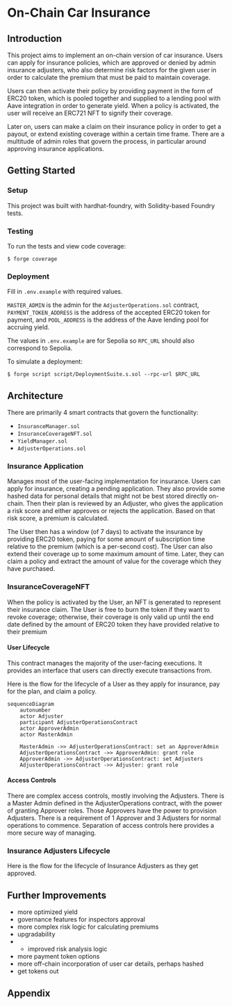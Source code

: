 # On-Chain Car Insurance

## Introduction

This project aims to implement an on-chain version of car insurance. Users can apply for insurance policies, which are approved or denied by admin insurance adjusters, who also determine risk factors for the given user in order to calculate the premium that must be paid to maintain coverage.

Users can then activate their policy by providing payment in the form of ERC20 token, which is pooled together and supplied to a lending pool with Aave integration in order to generate yield. When a policy is activated, the user will receive an ERC721 NFT to signify their coverage.

Later on, users can make a claim on their insurance policy in order to get a payout, or extend existing coverage within a certain time frame. There are a multitude of admin roles that govern the process, in particular around approving insurance applications.

## Getting Started

### Setup

This project was built with hardhat-foundry, with Solidity-based Foundry tests.

### Testing

To run the tests and view code coverage:

```
$ forge coverage
```

### Deployment

Fill in `.env.example` with required values.

`MASTER_ADMIN` is the admin for the `AdjusterOperations.sol` contract, `PAYMENT_TOKEN_ADDRESS` is the address of the accepted ERC20 token for payment, and `POOL_ADDRESS` is the address of the Aave lending pool for accruing yield.

The values in `.env.example` are for Sepolia so `RPC_URL` should also correspond to Sepolia.

To simulate a deployment:

```
$ forge script script/DeploymentSuite.s.sol --rpc-url $RPC_URL
```

## Architecture

There are primarily 4 smart contracts that govern the functionality:

- `InsuranceManager.sol`
- `InsuranceCoverageNFT.sol`
- `YieldManager.sol`
- `AdjusterOperations.sol`

### Insurance Application

Manages most of the user-facing implementation for insurance. Users can apply for insurance, creating a pending application. They also provide some hashed data for personal details that might not be best stored directly on-chain. Then their plan is reviewed by an Adjuster, who gives the application a risk score and either approves or rejects the application. Based on that risk score, a premium is calculated.

The User then has a window (of 7 days) to activate the insurance by providing ERC20 token, paying for some amount of subscription time relative to the premium (which is a per-second cost). The User can also extend their coverage up to some maximum amount of time. Later, they can claim a policy and extract the amount of value for the coverage which they have purchased.

### InsuranceCoverageNFT

When the policy is activated by the User, an NFT is generated to represent their insurance claim. The User is free to burn the token if they want to revoke coverage; otherwise, their coverage is only valid up until the end date defined by the amount of ERC20 token they have provided relative to their premium

#### User Lifecycle

This contract manages the majority of the user-facing executions. It provides an interface that users can directly execute transactions from.

Here is the flow for the lifecycle of a User as they apply for insurance, pay for the plan, and claim a policy.

```mermaid
sequenceDiagram
    autonumber
    actor Adjuster
    participant AdjusterOperationsContract
    actor ApproverAdmin
    actor MasterAdmin

    MasterAdmin ->> AdjusterOperationsContract: set an ApproverAdmin
    AdjusterOperationsContract ->> ApproverAdmin: grant role
    ApproverAdmin ->> AdjusterOperationsContract: set Adjusters
    AdjusterOperationsContract ->> Adjuster: grant role
```

#### Access Controls

There are complex access controls, mostly involving the Adjusters. There is a Master Admin defined in the AdjusterOperations contract, with the power of granting Approver roles. Those Approvers have the power to provision Adjusters. There is a requirement of 1 Approver and 3 Adjusters for normal operations to commence. Separation of access controls here provides a more secure way of managing.

### Insurance Adjusters Lifecycle

Here is the flow for the lifecycle of Insurance Adjusters as they get approved.

## Further Improvements

- more optimized yield
- governance features for inspectors approval
- more complex risk logic for calculating premiums
- upgradability
- - improved risk analysis logic
- more payment token options
- more off-chain incorporation of user car details, perhaps hashed
- get tokens out

## Appendix
